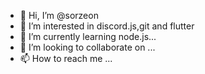 - 👋 Hi, I’m @sorzeon
- 👀 I’m interested in discord.js,git and flutter
- 🌱 I’m currently learning node.js...
- 💞️ I’m looking to collaborate on ...
- 📫 How to reach me ...

<!---
sorzeon/sorzeon is a ✨ special ✨ repository because its `README.md` (this file) appears on your GitHub profile.
You can click the Preview link to take a look at your changes.
--->
